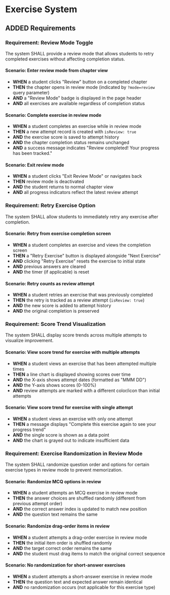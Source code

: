 # Exercise System

## ADDED Requirements

### Requirement: Review Mode Toggle
The system SHALL provide a review mode that allows students to retry completed exercises without affecting completion status.

#### Scenario: Enter review mode from chapter view
- **WHEN** a student clicks "Review" button on a completed chapter
- **THEN** the chapter opens in review mode (indicated by `?mode=review` query parameter)
- **AND** a "Review Mode" badge is displayed in the page header
- **AND** all exercises are available regardless of completion status

#### Scenario: Complete exercise in review mode
- **WHEN** a student completes an exercise while in review mode
- **THEN** a new attempt record is created with `isReview: true`
- **AND** the exercise score is saved to attempt history
- **AND** the chapter completion status remains unchanged
- **AND** a success message indicates "Review completed! Your progress has been tracked."

#### Scenario: Exit review mode
- **WHEN** a student clicks "Exit Review Mode" or navigates back
- **THEN** review mode is deactivated
- **AND** the student returns to normal chapter view
- **AND** all progress indicators reflect the latest review attempt

### Requirement: Retry Exercise Option
The system SHALL allow students to immediately retry any exercise after completion.

#### Scenario: Retry from exercise completion screen
- **WHEN** a student completes an exercise and views the completion screen
- **THEN** a "Retry Exercise" button is displayed alongside "Next Exercise"
- **AND** clicking "Retry Exercise" resets the exercise to initial state
- **AND** previous answers are cleared
- **AND** the timer (if applicable) is reset

#### Scenario: Retry counts as review attempt
- **WHEN** a student retries an exercise that was previously completed
- **THEN** the retry is tracked as a review attempt (`isReview: true`)
- **AND** the new score is added to attempt history
- **AND** the original completion is preserved

### Requirement: Score Trend Visualization
The system SHALL display score trends across multiple attempts to visualize improvement.

#### Scenario: View score trend for exercise with multiple attempts
- **WHEN** a student views an exercise that has been attempted multiple times
- **THEN** a line chart is displayed showing scores over time
- **AND** the X-axis shows attempt dates (formatted as "MMM DD")
- **AND** the Y-axis shows scores (0-100%)
- **AND** review attempts are marked with a different color/icon than initial attempts

#### Scenario: View score trend for exercise with single attempt
- **WHEN** a student views an exercise with only one attempt
- **THEN** a message displays "Complete this exercise again to see your progress trend"
- **AND** the single score is shown as a data point
- **AND** the chart is grayed out to indicate insufficient data

### Requirement: Exercise Randomization in Review Mode
The system SHALL randomize question order and options for certain exercise types in review mode to prevent memorization.

#### Scenario: Randomize MCQ options in review
- **WHEN** a student attempts an MCQ exercise in review mode
- **THEN** the answer choices are shuffled randomly (different from previous attempt order)
- **AND** the correct answer index is updated to match new position
- **AND** the question text remains the same

#### Scenario: Randomize drag-order items in review
- **WHEN** a student attempts a drag-order exercise in review mode
- **THEN** the initial item order is shuffled randomly
- **AND** the target correct order remains the same
- **AND** the student must drag items to match the original correct sequence

#### Scenario: No randomization for short-answer exercises
- **WHEN** a student attempts a short-answer exercise in review mode
- **THEN** the question text and expected answer remain identical
- **AND** no randomization occurs (not applicable for this exercise type)
